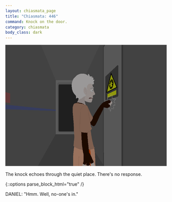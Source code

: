 ```yaml
---
layout: chiasmata_page
title: "Chiasmata: 446"
command: Knock on the door.
category: chiasmata
body_class: dark
---
```


![446](/chiasmata/images/narrative/444.png)

The knock echoes through the quiet place.
There's no response.

{::options parse_block_html="true" /}
<div class="dialogue Daniel">
DANIEL: "Hmm. Well, no-one's in."
</div>